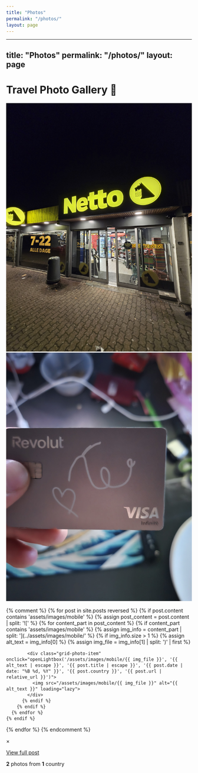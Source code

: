 ```yaml
---
title: "Photos"
permalink: "/photos/"
layout: page
---
```


---
title: "Photos"
permalink: "/photos/"
layout: page
---

# Travel Photo Gallery 📸

<div class="photo-grid-container">
  <!-- Korea Photos -->
  <div class="grid-photo-item" onclick="openLightbox('/assets/images/mobile/20241129_214639.jpg', 'First day photo', 'Første dag', 'August 01, 2025', 'Korea', '/2025-08-01-First-Day-In-Korea/')">
    <img src="/assets/images/mobile/20241129_214639.jpg" alt="First day photo" loading="lazy">
  </div>
  
  <div class="grid-photo-item" onclick="openLightbox('/assets/images/mobile/20250730_061913.jpg', 'Travel photo', 'Travel memories', 'July 30, 2025', 'Korea', '#')">
    <img src="/assets/images/mobile/20250730_061913.jpg" alt="Travel photo" loading="lazy">
  </div>
  
  <!-- Add more photos automatically from posts -->
  {% comment %}
  {% for post in site.posts reversed %}
    {% if post.content contains 'assets/images/mobile' %}
      {% assign post_content = post.content | split: '![' %}
      {% for content_part in post_content %}
        {% if content_part contains 'assets/images/mobile' %}
          {% assign img_info = content_part | split: '](../assets/images/mobile/' %}
          {% if img_info.size > 1 %}
            {% assign alt_text = img_info[0] %}
            {% assign img_file = img_info[1] | split: ')' | first %}
            
            <div class="grid-photo-item" onclick="openLightbox('/assets/images/mobile/{{ img_file }}', '{{ alt_text | escape }}', '{{ post.title | escape }}', '{{ post.date | date: "%B %d, %Y" }}', '{{ post.country }}', '{{ post.url | relative_url }}')">
              <img src="/assets/images/mobile/{{ img_file }}" alt="{{ alt_text }}" loading="lazy">
            </div>
          {% endif %}
        {% endif %}
      {% endfor %}
    {% endif %}
  {% endfor %}
  {% endcomment %}
</div>

<!-- Lightbox Modal -->
<div id="lightbox" class="lightbox" onclick="closeLightbox()">
  <div class="lightbox-content" onclick="event.stopPropagation()">
    <span class="lightbox-close" onclick="closeLightbox()">&times;</span>
    <img id="lightbox-image" src="" alt="">
    <div class="lightbox-footer">
      <p id="lightbox-caption"></p>
      <p id="lightbox-info"><a id="lightbox-link" href="">View full post</a></p>
    </div>
  </div>
</div>

<div class="photo-stats">
  <p><strong>2</strong> photos from <strong>1</strong> country</p>
</div>

<script>
function openLightbox(imageSrc, caption, postTitle, postDate, country, postUrl) {
  document.getElementById('lightbox').style.display = 'flex';
  document.getElementById('lightbox-image').src = imageSrc;
  document.getElementById('lightbox-caption').textContent = caption || 'Travel photo';
  
  let info = postTitle + ' • ' + postDate;
  if (country) {
    info += ' • ' + country;
  }
  document.getElementById('lightbox-info').innerHTML = info + ' • <a href="' + postUrl + '">View full post</a>';
  document.getElementById('lightbox-link').href = postUrl;
  
  // Prevent body scroll when lightbox is open
  document.body.style.overflow = 'hidden';
}

function closeLightbox() {
  document.getElementById('lightbox').style.display = 'none';
  document.body.style.overflow = 'auto';
}

// Close lightbox with Escape key
document.addEventListener('keydown', function(event) {
  if (event.key === 'Escape') {
    closeLightbox();
  }
});
</script>
